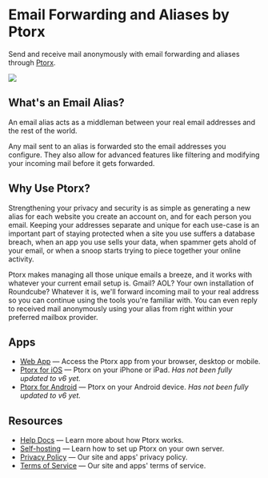 # Email Forwarding and Aliases by Ptorx

Send and receive mail anonymously with email forwarding and aliases through [Ptorx](https://ptorx.com).

![](https://i.imgur.com/nQpV5IP.png)

## What's an Email Alias?

An email alias acts as a middleman between your real email addresses and the rest of the world.

Any mail sent to an alias is forwarded sto the email addresses you configure. They also allow for advanced features like filtering and modifying your incoming mail before it gets forwarded.

## Why Use Ptorx?

Strengthening your privacy and security is as simple as generating a new alias for each website you create an account on, and for each person you email. Keeping your addresses separate and unique for each use-case is an important part of staying protected when a site you use suffers a database
breach, when an app you use sells your data, when spammer gets ahold of your email, or when a snoop starts trying to piece together your online
activity.

Ptorx makes managing all those unique emails a breeze, and it works with whatever your current email setup is. Gmail? AOL? Your own installation of
Roundcube? Whatever it is, we'll forward incoming mail to your real address so you can continue using the tools you're familiar with. You can
even reply to received mail anonymously using your alias from right within your preferred mailbox provider.

## Apps

- [Web App](https://ptorx.com/app) — Access the Ptorx app from your browser, desktop or mobile.
- [Ptorx for iOS](https://itunes.apple.com/us/app/id1161180537) — Ptorx on your iPhone or iPad. _Has not been fully updated to v6 yet._
- [Ptorx for Android](https://play.google.com/store/apps/details?id=com.xyfir.ptorx&hl=en_US) — Ptorx on your Android device. _Has not been fully updated to v6 yet._

## Resources

- [Help Docs](https://github.com/Xyfir/ptorx/blob/master/docs/help.md) — Learn more about how Ptorx works.
- [Self-hosting](https://github.com/Xyfir/ptorx/blob/master/docs/self-host.md) — Learn how to set up Ptorx on your own server.
- [Privacy Policy](https://github.com/Xyfir/ptorx/blob/master/docs/privacy-policy.md) — Our site and apps' privacy policy.
- [Terms of Service](https://github.com/Xyfir/ptorx/blob/master/docs/terms-of-service.md) — Our site and apps' terms of service.
